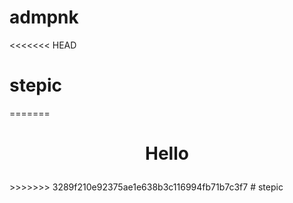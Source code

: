 # admpnk
<<<<<<< HEAD
# stepic
=======
<H1><p align = "center"> Hello</p> </H1>
>>>>>>> 3289f210e92375ae1e638b3c116994fb71b7c3f7
# stepic

